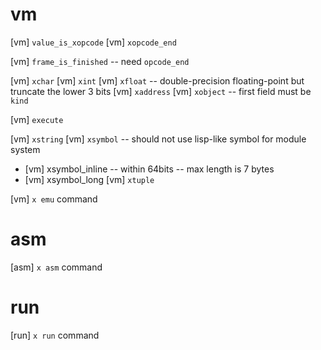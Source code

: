 # vm

[vm] `value_is_xopcode`
[vm] `xopcode_end`

[vm] `frame_is_finished` -- need `opcode_end`

[vm] `xchar`
[vm] `xint`
[vm] `xfloat` -- double-precision floating-point but truncate the lower 3 bits
[vm] `xaddress`
[vm] `xobject` -- first field must be `kind`

[vm] `execute`

[vm] `xstring`
[vm] `xsymbol` -- should not use lisp-like symbol for module system
- [vm] xsymbol_inline -- within 64bits -- max length is 7 bytes
- [vm] xsymbol_long
[vm] `xtuple`

[vm] `x emu` command

# asm

[asm] `x asm` command

# run

[run] `x run` command
